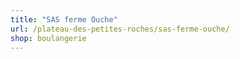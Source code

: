 ```yaml
---
title: "SAS ferme Ouche"
url: /plateau-des-petites-roches/sas-ferme-ouche/
shop: boulangerie
---
```

